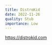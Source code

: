 ```yaml
---
title: DistroKid
date: 2022-11-26
quality: Stub
importance: Low
---
```


https://distrokid.com
